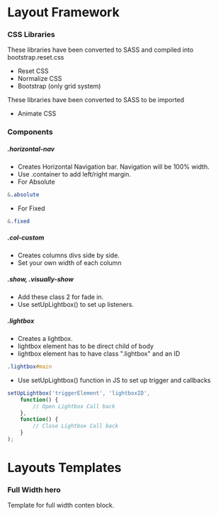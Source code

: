 
# Layout Framework
### CSS Libraries
These libraries have been converted to SASS and compiled into bootstrap.reset.css

- Reset CSS
- Normalize CSS
- Bootstrap (only grid system)

These libraries have been converted to SASS to be imported
- Animate CSS


### Components
##### .horizontal-nav
- Creates Horizontal Navigation bar. Navigation will be 100% width.
- Use .container to add left/right margin.
- For Absolute

```sass
&.absolute
```

- For Fixed

```sass
&.fixed
```

##### .col-custom
- Creates columns divs side by side.
- Set your own width of each column

##### .show, .visually-show
- Add these class 2 for fade in.
- Use setUpLightbox() to set up listeners.


##### .lightbox

- Creates a lightbox.
- lightbox element has to be direct child of body
- lightbox element has to have class ".lightbox" and an ID

```sass
.lightbox#main
```

- Use setUpLightbox() function in JS to set up trigger and callbacks

```javascript
setUpLightbox('triggerElement', 'lightboxID',
    function() {
    	// Open Lightbox Call back
    },
    function() {
    	// Close Lightbox Call back
	}
);
```

# Layouts Templates
### Full Width hero
Template for full width conten block.
